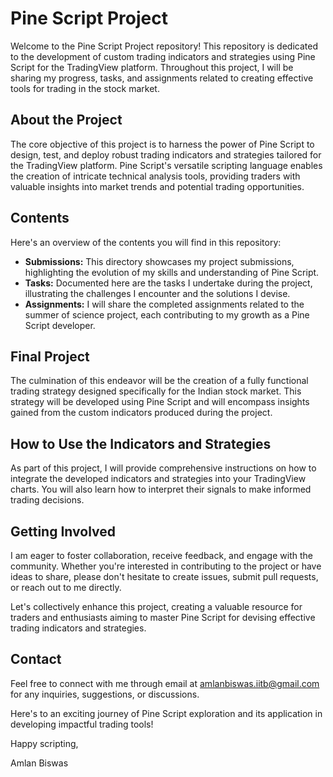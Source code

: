 # Pine Script Project

Welcome to the Pine Script Project repository! This repository is dedicated to the development of custom trading indicators and strategies using Pine Script for the TradingView platform. Throughout this project, I will be sharing my progress, tasks, and assignments related to creating effective tools for trading in the stock market.

## About the Project

The core objective of this project is to harness the power of Pine Script to design, test, and deploy robust trading indicators and strategies tailored for the TradingView platform. Pine Script's versatile scripting language enables the creation of intricate technical analysis tools, providing traders with valuable insights into market trends and potential trading opportunities.

## Contents

Here's an overview of the contents you will find in this repository:

- **Submissions:** This directory showcases my project submissions, highlighting the evolution of my skills and understanding of Pine Script.
- **Tasks:** Documented here are the tasks I undertake during the project, illustrating the challenges I encounter and the solutions I devise.
- **Assignments:** I will share the completed assignments related to the summer of science project, each contributing to my growth as a Pine Script developer.

## Final Project

The culmination of this endeavor will be the creation of a fully functional trading strategy designed specifically for the Indian stock market. This strategy will be developed using Pine Script and will encompass insights gained from the custom indicators produced during the project.

## How to Use the Indicators and Strategies

As part of this project, I will provide comprehensive instructions on how to integrate the developed indicators and strategies into your TradingView charts. You will also learn how to interpret their signals to make informed trading decisions.

## Getting Involved

I am eager to foster collaboration, receive feedback, and engage with the community. Whether you're interested in contributing to the project or have ideas to share, please don't hesitate to create issues, submit pull requests, or reach out to me directly.

Let's collectively enhance this project, creating a valuable resource for traders and enthusiasts aiming to master Pine Script for devising effective trading indicators and strategies.

## Contact

Feel free to connect with me through email at [amlanbiswas.iitb@gmail.com](mailto:amlanbiswas.iitb@gmail.com) for any inquiries, suggestions, or discussions.

Here's to an exciting journey of Pine Script exploration and its application in developing impactful trading tools!

Happy scripting,

Amlan Biswas
